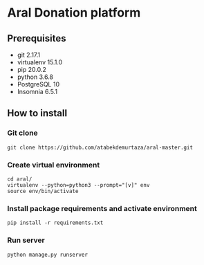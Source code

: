 # Aral Donation platform

## Prerequisites
- git 2.17.1
- virtualenv 15.1.0
- pip 20.0.2
- python 3.6.8
- PostgreSQL 10
- Insomnia 6.5.1


## How to install

### Git clone

```
git clone https://github.com/atabekdemurtaza/aral-master.git
```

### Create virtual environment
```
cd aral/
virtualenv --python=python3 --prompt="[v]" env
source env/bin/activate
```

### Install package requirements and activate environment
```
pip install -r requirements.txt
```

### Run server
```
python manage.py runserver
```
